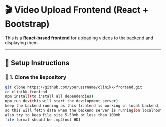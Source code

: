 # 🎬 Video Upload Frontend (React + Bootstrap)

This is a **React-based frontend** for uploading videos to the backend and displaying them.

---

## 🚀 **Setup Instructions**

### 🔹 **1. Clone the Repository**
```sh
git clone https://github.com/yourusername/clinikk-frontend.git
cd clinikk-frontend
npm install(to install all dependencies)
npm run dev(this will start the development server)
keep the backend running as this frontend is working on local backend,
so this will fetch data when the backend server is running(on localhost:3000)
also try to keep file size 5-50mb or less than 100mb
file format should be .mp4(not HD)


